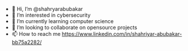 - 👋 Hi, I’m @shahryarabubakar
- 👀 I’m interested in cybersecurity
- 🌱 I’m currently learning computer science
- 💞 I’m looking to collaborate on opensource projects
- 📫 How to reach me https://www.linkedin.com/in/shahriyar-abubakar-bb75a2282/


<!---
shahryarabubakar/shahryarabubakar is a ✨ special ✨ repository because its `README.md` (this file) appears on your GitHub profile.
You can click the Preview link to take a look at your changes.
--->
